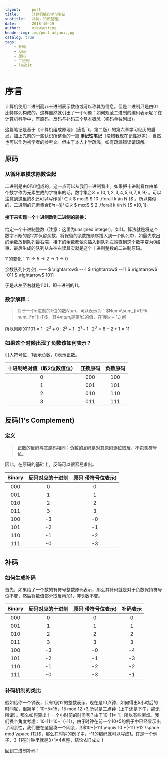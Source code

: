 ```yaml
---
layout:     post
title:      计算机编码学习笔记
subtitle:   补坑，知识整理。
date:       2018-10-19
author:     viewsetting
header-img: img/post-adjani.jpg
catalog: true
tags:
    - 补码
    - 反码
    - 原码
    - 二进制
    - lowbit
---
```


# 序言

计算机使用二进制而非十进制表示数值或可以称其为信息。但是二进制只是由01比特序列构成的，这样自然就引出了一个问题：如何规范二进制的编码表示呢？在计算机科学中，有原码，反码与补码三个基本概念（移码单独列出）。

这篇笔记是基于《计算机组成原理》（唐朔飞，第二版）的第六章学习经历的启发，加上先前的一些认识所整合的一篇 **助记性笔记**（没错我现在记性挺差），当然也可以作为初学者的参考文。但由于本人才学疏浅，如有疏漏错误请谅解。



## 原码



### 从循环取模求除数说起

二进制是由0和1组成的，这一点可以从我们十进制看出。如果把十进制看作由单个数字作为元素生成的字符串的话，数字集合$S=\{0,1,2,3,4,5,6,7,8,9\}$ 。可以注意到这里的$S$ 还可以写作$\{i|i \in k$ $ mod$ $ 10 ,\forall k \in N \}$ 。所以类似的，二进制的元素集合$Bin$=$\{i|i \in k$ $ mod$ $ 2 ,\forall k \in N \}$ =$\{0,1\}$。

#### 接下来实现一个十进制数到二进制的转换：

给定一个十进制整数（注意：这里为unsigned integer)，如11。算法就是将这个数字不断的除2并保留余数，将保留的余数按顺序插入到一个队列中，如最先求出的余数放到队列最右端，接下的余数都依次插入到队列左端直到这个数字变为0结束，最后生成的队列从左往右读其实就是这个十进制整数的二进制原码。

11的变化：$11 \rightarrow 5 \rightarrow 2 \rightarrow  1 \rightarrow 0$ 

余数队列(-为空): ---- $ \rightarrow$ ---1 $ \rightarrow$  --11  $ \rightarrow$  -011 $ \rightarrow$ 1011

于是从左至右就是1101，即十进制的11。

### 数学解释：

> 对于一个$n$进制的$k$位的数$Num$，可以表示为：$Num=\sum_{i=1}^k num_i*n^{i-1}$，其中$num_i$是第$i$位的值，在1到$k-1$之间

所以刚刚的$1101=1 \cdot 2^3 + 0 \cdot 2^2 + 1  \cdot 2^1 + 1 \cdot 2^0 = 8+2+1 = 11$



### 如果这个时候出现了负数该如何表示？

引入符号位，1表示负数，0表示正数。

| 十进制绝对值（取2位数值位） | 正数原码 | 负数原码 |
| :-------------------------: | :------: | :------: |
|              0              |   000    |   100    |
|              1              |   001    |   101    |
|              2              |   010    |   110    |
|              3              |   011    |   111    |



## 反码(1's  Complement)

### 定义

> **正数的反码与其原码相同；负数的反码是对其原码逐位取反，不包含符号位。**

因此，在原码的基础上，反码可以很容易求出。

| Binary | 反码对应的十进制 | 原码(带符号位表示) |
| :----: | :--------------: | :----------------: |
|  000   |        0         |         0          |
|  001   |        1         |         1          |
|  010   |        2         |         2          |
|  011   |        3         |         3          |
|  100   |        -3        |         -0         |
|  101   |        -2        |         -1         |
|  110   |        -1        |         -2         |
|  111   |        -0        |         -3         |



## 补码

### 如何生成补码

首先，如果给了一个数的有符号整数原码表示，那么其补码就是对于负数保持符号位不变，然后将数值部分取反再加1，非负数不变。 



| Binary | 反码对应的十进制 | 原码(带符号位表示) | 补码表示 |
| :----: | :--------------: | :----------------: | :------: |
|  000   |        0         |         0          |    0     |
|  001   |        1         |         1          |    1     |
|  010   |        2         |         2          |    2     |
|  011   |        3         |         3          |    3     |
|  100   |        -3        |         -0         |    -4    |
|  101   |        -2        |         -1         |    -3    |
|  110   |        -1        |         -2         |    -2    |
|  111   |        -0        |         -3         |    -1    |

### 补码机制的类比

假如给你一个钟表，只有1到12的整数表示，现在是10点钟，如何得出5小时后的时间呢，很简单：10+5=15，15 mod 12 =3,所以是三点钟（上午还是下午，那无所谓）。那么如何算出十一个小时前的时间呢？由于10-11=-1，所以有些麻烦。我们换个角度考虑：10-11=10+（-11），由于时钟在前一个10+5的例子中已经显示出了同余性，我们便在这里凑一个同余，即$10+(-11) \equiv 10 +(-11) +12 \space mod \space  (12)$，那么在时钟的例子中，-11的编码就可以写成1。在是一个例子，3-11在时钟里就是3+1=4点整，结论依旧成立！

回到二进制补码：